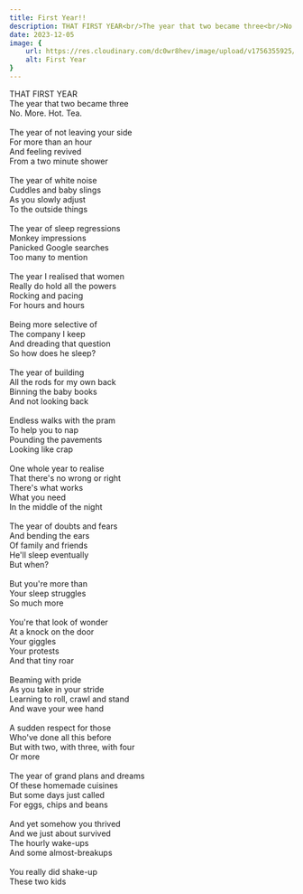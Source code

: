 ```yaml
---
title: First Year!!
description: THAT FIRST YEAR<br/>The year that two became three<br/>No More. Hot. Tea.<br/>The year of not leaving your side<br/>For more than an hour<br/>And feeling revived<br/>From a two minute shower<br/>The year of white noise<br/>Cuddles and baby slings...
date: 2023-12-05
image: {
    url: https://res.cloudinary.com/dc0wr8hev/image/upload/v1756355925/First_Year_fptyb4.jpg,
    alt: First Year
}
---
```


THAT FIRST YEAR <br>
The year that two became three<br>
No. More. Hot. Tea. <br>
<br>
The year of not leaving your side<br>
For more than an hour<br>
And feeling revived<br>
From a two minute shower <br>
<br>
The year of white noise<br>
Cuddles and baby slings<br>
As you slowly adjust<br>
To the outside things <br>
<br>
The year of sleep regressions<br>
Monkey impressions<br>
Panicked Google searches<br>
Too many to mention <br>
<br>
The year I realised that women<br>
Really do hold all the powers<br>
Rocking and pacing<br>
For hours and hours <br>
<br>
Being more selective of<br>
The company I keep<br>
And dreading that question<br>
So how does he sleep? <br>
<br>
The year of building<br>
All the rods for my own back<br>
Binning the baby books<br>
And not looking back <br>
<br>
Endless walks with the pram<br>
To help you to nap<br>
Pounding the pavements<br>
Looking like crap <br>
<br>
One whole year to realise<br>
That there's no wrong or right<br>
There's what works<br>
What you need<br>
In the middle of the night <br>
<br>
The year of doubts and fears<br>
And bending the ears<br>
Of family and friends<br>
He'll sleep eventually<br>
But when? <br>
<br>
But you're more than<br>
Your sleep struggles<br>
So much more <br>
<br>
You're that look of wonder<br>
At a knock on the door<br>
Your giggles<br>
Your protests<br>
And that tiny roar <br>
<br>
Beaming with pride<br>
As you take in your stride<br>
Learning to roll, crawl and stand<br>
And wave your wee hand <br>
<br>
A sudden respect for those<br>
Who've done all this before<br>
But with two, with three, with four<br>
Or more <br>
<br>
The year of grand plans and dreams<br>
Of these homemade cuisines<br>
But some days just called<br>
For eggs, chips and beans <br>
<br>
And yet somehow you thrived<br>
And we just about survived<br>
The hourly wake-ups<br>
And some almost-breakups <br>
<br>
You really did shake-up<br>
These two kids
